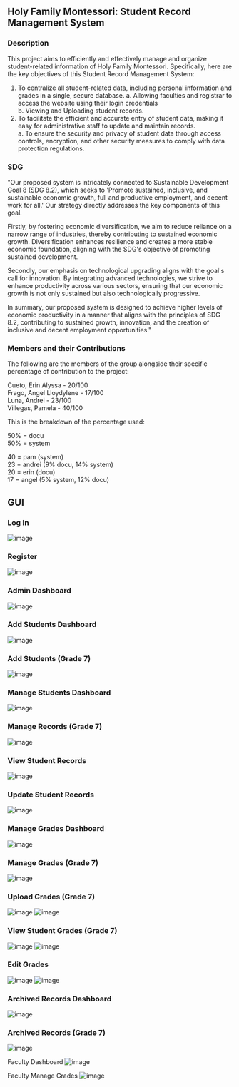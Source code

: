 ## Holy Family Montessori: Student Record Management System

### Description
This project aims to efficiently and effectively manage and organize student-related information of Holy Family Montessori. Specifically, here are the key objectives of this Student Record Management System:    
1. To centralize all student-related data, including personal information and grades in a single, secure database.
   a. Allowing faculties and registrar to access the website using their login credentials  
   b. Viewing and Uploading student records.  
3. To facilitate the efficient and accurate entry of student data, making it easy for administrative staff to update and maintain records.  
   a. To ensure the security and privacy of student data through access controls, encryption, and other security measures to comply with data protection regulations.

### SDG
"Our proposed system is intricately connected to Sustainable Development Goal 8 (SDG 8.2), which seeks to 'Promote sustained, inclusive, and sustainable economic growth, full and productive employment, and decent work for all.' Our strategy directly addresses the key components of this goal.

Firstly, by fostering economic diversification, we aim to reduce reliance on a narrow range of industries, thereby contributing to sustained economic growth. Diversification enhances resilience and creates a more stable economic foundation, aligning with the SDG's objective of promoting sustained development.

Secondly, our emphasis on technological upgrading aligns with the goal's call for innovation. By integrating advanced technologies, we strive to enhance productivity across various sectors, ensuring that our economic growth is not only sustained but also technologically progressive.

In summary, our proposed system is designed to achieve higher levels of economic productivity in a manner that aligns with the principles of SDG 8.2, contributing to sustained growth, innovation, and the creation of inclusive and decent employment opportunities."   

### Members and their Contributions  
The following are the members of the group alongside their specific percentage of contribution to the project:   

Cueto, Erin Alyssa - 20/100   
Frago, Angel Lloydylene - 17/100   
Luna, Andrei - 23/100   
Villegas, Pamela - 40/100      

This is the breakdown of the percentage used:   

50% = docu   
50% = system   

40 = pam (system)   
23 = andrei (9% docu, 14% system)   
20 = erin (docu)   
17 = angel (5% system, 12% docu)   

## GUI
### Log In
![image](https://github.com/iampamelav/FINAL-SRMS/assets/118470324/8b3b3b55-d9d2-412a-8fbc-a897d3bf62be)

### Register 
![image](https://github.com/iampamelav/FINAL-SRMS/assets/118470324/f3f760ea-765f-4263-afa9-9a4efb75cd6c)

### Admin Dashboard
![image](https://github.com/iampamelav/FINAL-SRMS/assets/118470324/eedb8f0b-ae76-45ca-a372-07b57617ab51)

### Add Students Dashboard
![image](https://github.com/iampamelav/FINAL-SRMS/assets/118470324/2edd7355-cb9d-47e4-93f0-0d952cbc225c)

### Add Students (Grade 7)
![image](https://github.com/iampamelav/FINAL-SRMS/assets/118470324/ffcbb13a-220b-4cde-8113-0234e4195b96)

### Manage Students Dashboard
![image](https://github.com/iampamelav/FINAL-SRMS/assets/118470324/53821afd-aff3-47be-a030-b50561caad7c)

### Manage Records (Grade 7)
![image](https://github.com/iampamelav/FINAL-SRMS/assets/118470324/217f0d45-1713-4376-be23-42060ca0e4ec)

### View Student Records
![image](https://github.com/iampamelav/FINAL-SRMS/assets/118470324/84782ff9-b61d-411a-afbd-505ca84f7a60)

### Update Student Records
![image](https://github.com/iampamelav/FINAL-SRMS/assets/118470324/d5acb454-678c-4259-93ac-4c747a0af74c)

### Manage Grades Dashboard
![image](https://github.com/iampamelav/FINAL-SRMS/assets/118470324/078ba696-81a1-41d7-af42-c10b72aa5446)

### Manage Grades (Grade 7)
![image](https://github.com/iampamelav/FINAL-SRMS/assets/118470324/0782cb3e-2bfd-419e-b69d-ec6bac250d8c)

### Upload Grades (Grade 7)
![image](https://github.com/iampamelav/FINAL-SRMS/assets/118470324/c1b34a14-2d14-4b15-8a75-8356b1424076)
![image](https://github.com/iampamelav/FINAL-SRMS/assets/118470324/a73ec7c2-c51f-4fa1-a6e5-0a1d80564867)

### View Student Grades (Grade 7)
![image](https://github.com/iampamelav/FINAL-SRMS/assets/118470324/823cac5c-017e-471c-9a62-ba60ada01016)
![image](https://github.com/iampamelav/FINAL-SRMS/assets/118470324/441f16ab-6719-411d-b4ce-c1ae44a7d93e)

### Edit Grades
![image](https://github.com/iampamelav/FINAL-SRMS/assets/118470324/54ac02e0-0586-41cf-950f-3f3b3dca1cdb)
![image](https://github.com/iampamelav/FINAL-SRMS/assets/118470324/bf4b41a1-3819-48e8-92aa-624a2f4509f9)

### Archived Records Dashboard
![image](https://github.com/iampamelav/FINAL-SRMS/assets/118470324/7990d174-9e58-45fc-b4c6-7f44ff7c12c3)

### Archived Records (Grade 7)
![image](https://github.com/iampamelav/FINAL-SRMS/assets/118470324/c58b0f54-b93e-43a8-8c85-1972db6205c2)

Faculty Dashboard
![image](https://github.com/iampamelav/FINAL-SRMS/assets/118470324/b730c636-b693-47ab-8439-3db6120c8954)

Faculty Manage Grades
![image](https://github.com/iampamelav/FINAL-SRMS/assets/118470324/f36352a4-28aa-45ff-9f62-c6b40d5b94f5)
